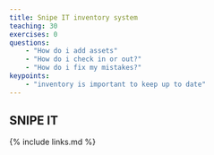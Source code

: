 ```yaml
---
title: Snipe IT inventory system
teaching: 30
exercises: 0
questions:
    - "How do i add assets"
    - "How do i check in or out?"
    - "How do i fix my mistakes?"
keypoints:
    - "inventory is important to keep up to date"
---
```

## SNIPE IT

{% include links.md %}
